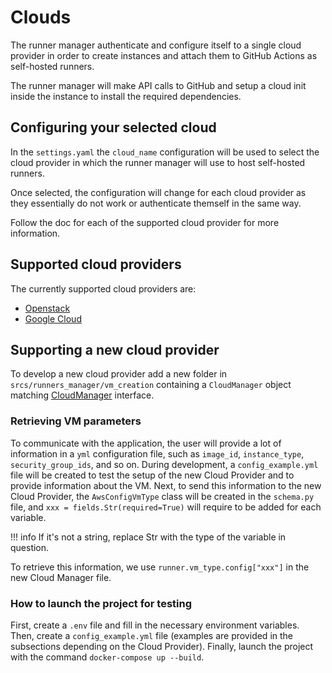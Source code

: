 # Clouds

The runner manager authenticate and configure itself to a single
cloud provider in order to create instances and
attach them to GitHub Actions as self-hosted runners.

The runner manager will make API calls to GitHub and
setup a cloud init inside the instance to install the required dependencies.

## Configuring your selected cloud

In the `settings.yaml` the `cloud_name` configuration
will be used to select the cloud provider in which the
runner manager will use to host self-hosted runners.

Once selected, the configuration will change
for each cloud provider as they essentially do not
work or authenticate themself in the same way.

Follow the doc for each of the supported cloud provider
for more information.

## Supported cloud providers

The currently supported cloud providers are:

- [Openstack](./openstack.md)
- [Google Cloud](./gcloud.md)


## Supporting a new cloud provider

To develop a new cloud provider add a new folder in
`srcs/runners_manager/vm_creation` containing a
`CloudManager` object matching [CloudManager] interface.

### Retrieving VM parameters

To communicate with the application, the user will provide
a lot of information in a `yml` configuration file, such as
`image_id`, `instance_type`, `security_group_ids`, and so on.
During development, a `config_example.yml` file will be created
to test the setup of the new Cloud Provider and to provide
information about the VM. Next, to send this information to
the new Cloud Provider, the `AwsConfigVmType` class will be
created in the `schema.py` file, and `xxx = fields.Str(required=True)`
will require to be added for each variable.

!!! info
    If it's not a string, replace Str with the type
    of the variable in question.

To retrieve this information, we use
`runner.vm_type.config["xxx"]` in the new Cloud Manager file.

### How to launch the project for testing

First, create a `.env` file and fill in the necessary
environment variables. Then, create a `config_example.yml` file
(examples are provided in the subsections depending on
the Cloud Provider). Finally, launch the project with the command
`docker-compose up --build`.

[CloudManager]: https://github.com/scality/runner-manager/blob/main/srcs/runners_manager/vm_creation/CloudManager.py
